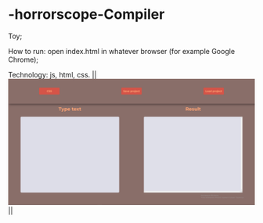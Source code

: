 # -horrorscope-Compiler
Toy;

How to run:
open index.html in whatever browser (for example Google Chrome);

Technology:
js,
html,
css.
||
![Image alt](https://github.com/africanecMorj/-horrorscope-Compiler/blob/main/Снимок%20экрана%20(184).png)
||


